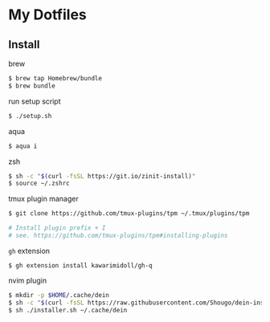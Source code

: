# My Dotfiles

## Install

brew

```bash
$ brew tap Homebrew/bundle
$ brew bundle
```

run setup script

```bash
$ ./setup.sh
```

aqua

```bash
$ aqua i
```

zsh

```bash
$ sh -c "$(curl -fsSL https://git.io/zinit-install)"
$ source ~/.zshrc
```

tmux plugin manager

```bash
$ git clone https://github.com/tmux-plugins/tpm ~/.tmux/plugins/tpm

# Install plugin prefix + I
# see. https://github.com/tmux-plugins/tpm#installing-plugins
```

`gh` extension

```
$ gh extension install kawarimidoll/gh-q
```

nvim plugin

```bash
$ mkdir -p $HOME/.cache/dein
$ sh -c "$(curl -fsSL https://raw.githubusercontent.com/Shougo/dein-installer.vim/master/installer.sh)"
$ sh ./installer.sh ~/.cache/dein
```
